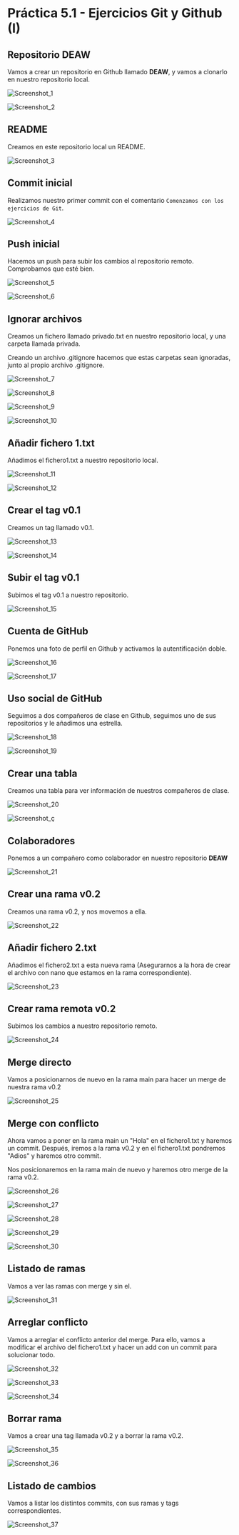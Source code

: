 # Práctica 5.1 - Ejercicios Git y Github (I)

## Repositorio DEAW

Vamos a crear un repositorio en Github llamado **DEAW**, y vamos a clonarlo en nuestro repositorio local.

![Screenshot_1](../assets/images/Practica%205.1/Screenshot_1.png) 

![Screenshot_2](../assets/images/Practica%205.1/Screenshot_2.png) 

## README

Creamos en este repositorio local un README.

![Screenshot_3](../assets/images/Practica%205.1/Screenshot_3.png) 

## Commit inicial

Realizamos nuestro primer commit con el comentario `Comenzamos con los ejercicios de Git`.

![Screenshot_4](../assets/images/Practica%205.1/Screenshot_4.png) 

## Push inicial

Hacemos un push para subir los cambios al repositorio remoto. Comprobamos que esté bien.

![Screenshot_5](../assets/images/Practica%205.1/Screenshot_5.png) 

![Screenshot_6](../assets/images/Practica%205.1/Screenshot_6.png) 

## Ignorar archivos

Creamos un fichero llamado privado.txt en nuestro repositorio local, y una carpeta llamada privada.

Creando un archivo .gitignore hacemos que estas carpetas sean ignoradas, junto al propio archivo .gitignore.

![Screenshot_7](../assets/images/Practica%205.1/Screenshot_7.png) 

![Screenshot_8](../assets/images/Practica%205.1/Screenshot_8.png) 

![Screenshot_9](../assets/images/Practica%205.1/Screenshot_9.png) 

![Screenshot_10](../assets/images/Practica%205.1/Screenshot_10.png) 

## Añadir fichero 1.txt

Añadimos el fichero1.txt a nuestro repositorio local.

![Screenshot_11](../assets/images/Practica%205.1/Screenshot_11.png) 

![Screenshot_12](../assets/images/Practica%205.1/Screenshot_12.png) 

## Crear el tag v0.1

Creamos un tag llamado v0.1.

![Screenshot_13](../assets/images/Practica%205.1/Screenshot_13.png) 

![Screenshot_14](../assets/images/Practica%205.1/Screenshot_14.png) 

## Subir el tag v0.1

Subimos el tag v0.1 a nuestro repositorio.

![Screenshot_15](../assets/images/Practica%205.1/Screenshot_15.png) 

## Cuenta de GitHub

Ponemos una foto de perfil en Github y activamos la autentificación doble.

![Screenshot_16](../assets/images/Practica%205.1/Screenshot_16.png) 

![Screenshot_17](../assets/images/Practica%205.1/Screenshot_17.png) 

## Uso social de GitHub

Seguimos a dos compañeros de clase en Github, seguimos uno de sus repositorios y le añadimos una estrella.

![Screenshot_18](../assets/images/Practica%205.1/Screenshot_18.png) 

![Screenshot_19](../assets/images/Practica%205.1/Screenshot_19.png) 

## Crear una tabla

Creamos una tabla para ver información de nuestros compañeros de clase.

![Screenshot_20](../assets/images/Practica%205.1/Screenshot_20.png) 

![Screenshot_ç](../assets/images/Practica%205.1/ç.png) 

## Colaboradores

Ponemos a un compañero como colaborador en nuestro repositorio **DEAW**

![Screenshot_21](../assets/images/Practica%205.1/Screenshot_21.png) 

## Crear una rama v0.2

Creamos una rama v0.2, y nos movemos a ella.

![Screenshot_22](../assets/images/Practica%205.1/Screenshot_22.png) 

## Añadir fichero 2.txt

Añadimos el fichero2.txt a esta nueva rama (Asegurarnos a la hora de crear el archivo con nano que estamos en la rama correspondiente).

![Screenshot_23](../assets/images/Practica%205.1/Screenshot_23.png) 

## Crear rama remota v0.2

Subimos los cambios a nuestro repositorio remoto.

![Screenshot_24](../assets/images/Practica%205.1/Screenshot_24.png) 

## Merge directo

Vamos a posicionarnos de nuevo en la rama main para hacer un merge de nuestra rama v0.2

![Screenshot_25](../assets/images/Practica%205.1/Screenshot_25.png) 

## Merge con conflicto

Ahora vamos a poner en la rama main un "Hola" en el fichero1.txt y haremos un commit. Después, iremos a la rama v0.2 y en el fichero1.txt pondremos "Adios" y haremos otro commit. 

Nos posicionaremos en la rama main de nuevo y haremos otro merge de la rama v0.2.

![Screenshot_26](../assets/images/Practica%205.1/Screenshot_26.png) 

![Screenshot_27](../assets/images/Practica%205.1/Screenshot_27.png) 

![Screenshot_28](../assets/images/Practica%205.1/Screenshot_28.png) 

![Screenshot_29](../assets/images/Practica%205.1/Screenshot_29.png) 

![Screenshot_30](../assets/images/Practica%205.1/Screenshot_30.png) 

## Listado de ramas

Vamos a ver las ramas con merge y sin el.

![Screenshot_31](../assets/images/Practica%205.1/Screenshot_31.png) 

## Arreglar conflicto

Vamos a arreglar el conflicto anterior del merge. Para ello, vamos a modificar el archivo del fichero1.txt y hacer un add con un commit para solucionar todo.

![Screenshot_32](../assets/images/Practica%205.1/Screenshot_32.png) 

![Screenshot_33](../assets/images/Practica%205.1/Screenshot_33.png) 

![Screenshot_34](../assets/images/Practica%205.1/Screenshot_34.png) 

## Borrar rama

Vamos a crear una tag llamada v0.2 y a borrar la rama v0.2.

![Screenshot_35](../assets/images/Practica%205.1/Screenshot_35.png) 

![Screenshot_36](../assets/images/Practica%205.1/Screenshot_36.png)

## Listado de cambios

Vamos a listar los distintos commits, con sus ramas y tags correspondientes.

![Screenshot_37](../assets/images/Practica%205.1/Screenshot_37.png)







